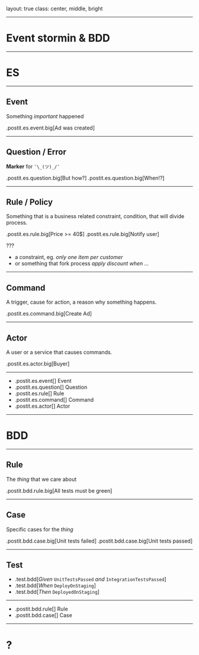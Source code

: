 
layout: true
class: center, middle, bright

---

Event stormin & BDD
===================

---

# ES

---

## Event

Something _important_ happened

.postit.es.event.big[Ad was created] 

---

## Question / Error

**Marker** for `¯\_(ツ)_/¯`

.postit.es.question.big[But how?] 
.postit.es.question.big[When!?] 

---

## Rule / Policy

Something that is a business related constraint, condition, that will divide process.

.postit.es.rule.big[Price >= 40$] 
.postit.es.rule.big[Notify user] 

???

- a constraint, eg. _only one item per customer_
- or something that fork process _apply discount when ..._ 

---

## Command

A trigger, cause for action, a reason why something happens.

.postit.es.command.big[Create Ad]
 
---

## Actor

A user or a service that causes commands.

.postit.es.actor.big[Buyer] 

---

- .postit.es.event[] Event
- .postit.es.question[] Question
- .postit.es.rule[] Rule
- .postit.es.command[] Command
- .postit.es.actor[] Actor

---

# BDD

---

## Rule

The _thing_ that we care about

.postit.bdd.rule.big[All tests must be green] 

---

## Case

Specific cases for the _thing_

.postit.bdd.case.big[Unit tests failed]
.postit.bdd.case.big[Unit tests passed]

---

## Test

- .test.bdd[_Given_ `UnitTestsPassed` _and_ `IntegrationTestsPassed`]
- .test.bdd[_When_ `DeployOnStaging`]
- .test.bdd[_Then_ `DeployedOnStaging`] 

---

- .postit.bdd.rule[] Rule
- .postit.bdd.case[] Case

---

# ? 

